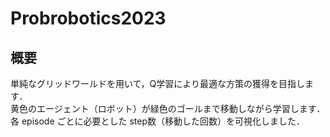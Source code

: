 # Probrobotics2023

## 概要
単純なグリッドワールドを用いて，Q学習により最適な方策の獲得を目指します．  
黄色のエージェント（ロボット）が緑色のゴールまで移動しながら学習します．  
各 episode ごとに必要とした step数（移動した回数）を可視化しました．
